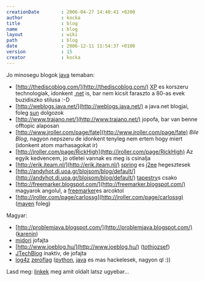 ```yaml
---
creationDate        : 2006-04-27 14:40:41 +0200 
author              : kocka 
title               : blog 
name                : blog 
layout              : wiki 
path                : blog 
date                : 2006-12-11 11:54:37 +0100 
version             : 15 
creator             : kocka 
---
```

Jo minosegu blogok [java](java.html) temaban:

*   [http://thediscoblog.com/](http://thediscoblog.com/) [XP](XP.html) es korszeru technologiak, idonkent [.net](.net.html) is, bar nem kicsit faraszto a 80-as evek buzidiszko stilusa :-D
*   [http://weblogs.java.net/](http://weblogs.java.net/) a java.net blogjai, foleg [sun](Sun.html) dolgozok
*   [http://www.trajano.net/](http://www.trajano.net/) jopofa, bar van benne offtopic alaposan
*   [http://www.jroller.com/page/fate](http://www.jroller.com/page/fate) _Bile Blog_, nagyon nepszeru de idonkent tenyleg nem ertem hogy miert (idonkent atom marhasagokat ir)
*   [http://jroller.com/page/RickHigh](http://jroller.com/page/RickHigh) Az egyik kedvencem, jo otletei vannak es meg is csinalja
*   [http://erik.jteam.nl/](http://erik.jteam.nl/) [spring](spring.html) es [j2ee](j2ee.html) hegesztesek
*   [http://andyhot.di.uoa.gr/blojsom/blog/default/](http://andyhot.di.uoa.gr/blojsom/blog/default/) [tapestry](tapestry.html)s csako
*   [http://freemarker.blogspot.com/](http://freemarker.blogspot.com/) magyarok angolul, a [freemarker](FreeMarker.html)es arcoktol
*   [http://jroller.com/page/carlossg](http://jroller.com/page/carlossg) ([maven](maven.html) foleg)

Magyar:

*   [http://problemjava.blogspot.com/](http://problemjava.blogspot.com/) ([karenin](karenin.html))
*   [midori](http://www.midori.hu/en/blog_hu.html) jofajta
*   [http://www.joeblog.hu/](http://www.joeblog.hu/) ([tothjozsef](tothjozsef.html))
*   [JTechBlog](http://delfin.unideb.hu/~vicziani/jtechlog.htm) inaktiv, de jofajta
*   [log4z](http://zeroflag.blogspot.com/) [zeroflag](zeroflag.html) ([python](python.html), [java](java.html) es mas hackelesek, nagyon ql :))

Lasd meg: [linkek](linkek.html) meg amit oldalt latsz ugyebar...
